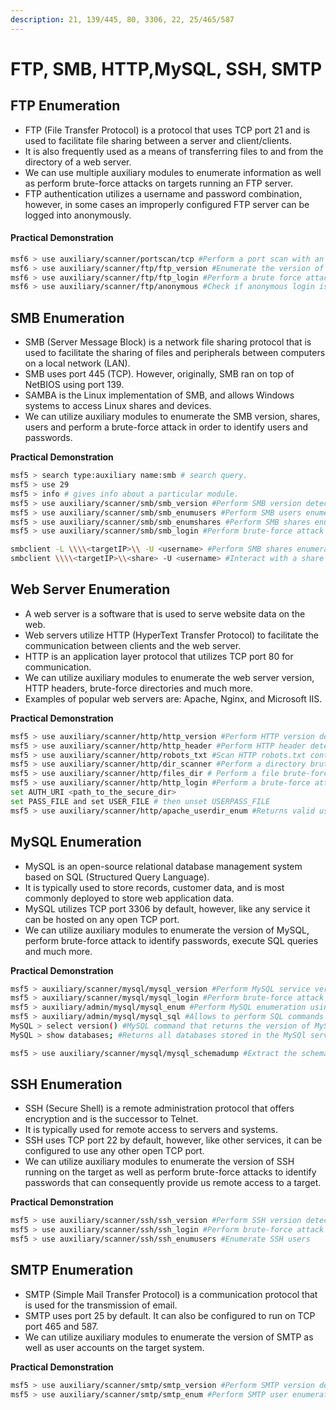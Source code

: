 ```yaml
---
description: 21, 139/445, 80, 3306, 22, 25/465/587
---
```


# FTP, SMB, HTTP,MySQL, SSH, SMTP

## **FTP Enumeration**

* FTP (File Transfer Protocol) is a protocol that uses TCP port 21 and is used to facilitate file sharing between a server and client/clients.
* It is also frequently used as a means of transferring files to and from the directory of a web server.
* We can use multiple auxiliary modules to enumerate information as well as perform brute-force attacks on targets running an FTP server.
* FTP authentication utilizes a username and password combination, however, in some cases an improperly configured FTP server can be logged into anonymously.

#### **Practical Demonstration**

```bash
msf6 > use auxiliary/scanner/portscan/tcp #Perform a port scan with an MSF module
msf6 > use auxiliary/scanner/ftp/ftp_version #Enumerate the version of the FTP service
msf6 > use auxiliary/scanner/ftp/ftp_login #Perform a brute force attack against the FTP service to obtain legitimate credentials.
msf6 > use auxiliary/scanner/ftp/anonymous #Check if anonymous login is enabled
```

##

## SMB Enumeration

* SMB (Server Message Block) is a network file sharing protocol that is used to facilitate the sharing of files and peripherals between computers on a local network (LAN).
* SMB uses port 445 (TCP). However, originally, SMB ran on top of NetBIOS using port 139.
* SAMBA is the Linux implementation of SMB, and allows Windows systems to access Linux shares and devices.
* We can utilize auxiliary modules to enumerate the SMB version, shares, users and perform a brute-force attack in order to identify users and passwords.

**Practical Demonstration**

```bash
msf5 > search type:auxiliary name:smb # search query.
msf5 > use 29
msf5 > info # gives info about a particular module.
msf5 > use auxiliary/scanner/smb/smb_version #Perform SMB version detection.
msf5 > use auxiliary/scanner/smb/smb_enumusers #Perform SMB users enumeration.
msf5 > use auxiliary/scanner/smb/smb_enumshares #Perform SMB shares enumeration.
msf5 > use auxiliary/scanner/smb/smb_login #Perform brute-force attack against smb service accounts

smbclient -L \\\\<targetIP>\\ -U <username> #Perform SMB shares enumeration using legitimate credentials
smbclient \\\\<targetIP>\\<share> -U <username> #Interact with a share using legitimate credentials
```



## Web Server Enumeration

* A web server is a software that is used to serve website data on the web.
* Web servers utilize HTTP (HyperText Transfer Protocol) to facilitate the communication between clients and the web server.
* HTTP is an application layer protocol that utilizes TCP port 80 for communication.
* We can utilize auxiliary modules to enumerate the web server version, HTTP headers, brute-force directories and much more.
* Examples of popular web servers are: Apache, Nginx, and Microsoft IIS.

**Practical Demonstration**

```bash
msf5 > use auxiliary/scanner/http/http_version #Perform HTTP version detection
msf5 > use auxiliary/scanner/http/http_header #Perform HTTP header detection
msf5 > use auxiliary/scanner/http/robots_txt #Scan HTTP robots.txt content
msf5 > use auxiliary/scanner/http/dir_scanner #Perform a directory brute-force attack, to find hidden directories.
msf5 > use auxiliary/scanner/http/files_dir # Perform a file brute-force attack.
msf5 > use auxiliary/scanner/http/http_login #Perform a brute-force attack against the HTTP service authentication forms.
set AUTH_URI <path_to_the_secure_dir>
set PASS_FILE and set USER_FILE # then unset USERPASS_FILE
msf5 > use auxiliary/scanner/http/apache_userdir_enum #Returns valid usernames used on the web server.

```



## MySQL Enumeration

* MySQL is an open-source relational database management system based on SQL (Structured Query Language).
* It is typically used to store records, customer data, and is most commonly deployed to store web application data.
* MySQL utilizes TCP port 3306 by default, however, like any service it can be hosted on any open TCP port.
* We can utilize auxiliary modules to enumerate the version of MySQL, perform brute-force attack to identify passwords, execute SQL queries and much more.

**Practical Demonstration**

```bash
msf5 > auxiliary/scanner/mysql/mysql_version #Perform MySQL service version enumeration.
msf5 > auxiliary/scanner/mysql/mysql_login #Perform brute-force attack against MySQL service.
msf5 > auxiliary/admin/mysql/mysql_enum #Perform MySQL enumeration using legitimate credentials
msf5 > auxiliary/admin/mysql/mysql_sql #Allows to perform SQL commands against the SQL service.
MySQL > select version() #MySQL command that returns the version of MySQl
MySQL > show databases; #Returns all databases stored in the MySQl server

msf5 > use auxiliary/scanner/mysql/mysql_schemadump #Extract the schema information from the MySQL server

```



## SSH Enumeration

* SSH (Secure Shell) is a remote administration protocol that offers encryption and is the successor to Telnet.
* It is typically used for remote access to servers and systems.
* SSH uses TCP port 22 by default, however, like other services, it can be configured to use any other open TCP port.
* We can utilize auxiliary modules to enumerate the version of SSH running on the target as well as perform brute-force attacks to identify passwords that can consequently provide us remote access to a target.

**Practical Demonstration**

```bash
msf5 > use auxiliary/scanner/ssh/ssh_version #Perform SSH version detection.
msf5 > use auxiliary/scanner/ssh/ssh_login #Perform brute-force attack against the SSH server (Use ssh_login_pubkey module if SSH is using public key as authentication)
msf5 > use auxiliary/scanner/ssh/ssh_enumusers #Enumerate SSH users
```



## SMTP Enumeration

* SMTP (Simple Mail Transfer Protocol) is a communication protocol that is used for the transmission of email.
* SMTP uses port 25 by default. It can also be configured to run on TCP port 465 and 587.
* We can utilize auxiliary modules to enumerate the version of SMTP as well as user accounts on the target system.

**Practical Demonstration**

```bash
msf5 > use auxiliary/scanner/smtp/smtp_version #Perform SMTP version detection
msf5 > use auxiliary/scanner/smtp/smtp_enum #Perform SMTP user enumeration
```




